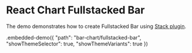 # React Chart Fullstacked Bar

The demo demonstrates how to create Fullstacked Bar using [Stack plugin](../../docs/reference/stack.md).

.embedded-demo({ "path": "bar-chart/fullstacked-bar", "showThemeSelector": true, "showThemeVariants": true })
